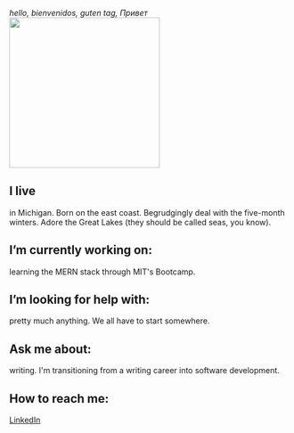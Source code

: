 <em>hello, bienvenidos, guten tag, Привет</em><br>
<img src="https://images.unsplash.com/photo-1598038354297-c3e528ce8ac3?ixid=MnwxMjA3fDB8MHxwaG90by1wYWdlfHx8fGVufDB8fHx8&ixlib=rb-1.2.1&auto=format&fit=crop&w=1500&q=80" width="270">

<!--
**heatherbenton/heatherbenton** is a ✨ _special_ ✨ repository because its `README.md` (this file) appears on your GitHub profile.
-->
## I live
in Michigan. Born on the east coast. Begrudgingly deal with the five-month winters. Adore the Great Lakes (they should be called seas, you know).

## I’m currently working on: 
learning the MERN stack through MIT's Bootcamp.

## I’m looking for help with: 
pretty much anything. We all have to start somewhere.

## Ask me about:
writing. I'm transitioning from a writing career into software development.

## How to reach me: 
[LinkedIn](https://www.linkedin.com/in/heatherlbenton/)


